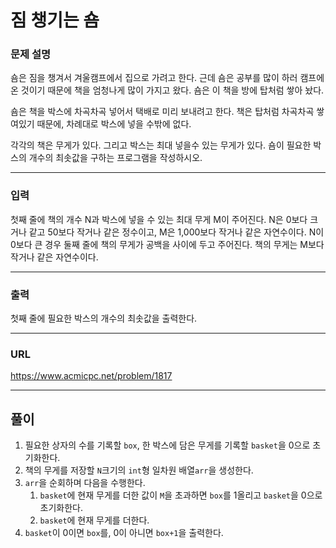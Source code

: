 # 짐 챙기는 숌

### 문제 설명

숌은 짐을 챙겨서 겨울캠프에서 집으로 가려고 한다. 근데 숌은 공부를 많이 하러 캠프에 온 것이기 때문에 책을 엄청나게 많이 가지고 왔다. 숌은 이 책을 방에 탑처럼 쌓아 놨다.

숌은 책을 박스에 차곡차곡 넣어서 택배로 미리 보내려고 한다. 책은 탑처럼 차곡차곡 쌓여있기 때문에, 차례대로 박스에 넣을 수밖에 없다.

각각의 책은 무게가 있다. 그리고 박스는 최대 넣을수 있는 무게가 있다. 숌이 필요한 박스의 개수의 최솟값을 구하는 프로그램을 작성하시오.

-----------
### 입력

첫째 줄에 책의 개수 N과 박스에 넣을 수 있는 최대 무게 M이 주어진다. N은 0보다 크거나 같고 50보다 작거나 같은 정수이고, M은 1,000보다 작거나 같은 자연수이다. N이 0보다 큰 경우 둘째 줄에 책의 무게가 공백을 사이에 두고 주어진다. 책의 무게는 M보다 작거나 같은 자연수이다.

-----------
### 출력

첫째 줄에 필요한 박스의 개수의 최솟값을 출력한다.

-----------
### URL

https://www.acmicpc.net/problem/1817

-----------
## 풀이
1. 필요한 상자의 수를 기록할 `box`, 한 박스에 담은 무게를 기록할 `basket`을 0으로 초기화한다.
2. 책의 무게를 저장할 `N`크기의 `int`형 일차원 배열`arr`을 생성한다.
3. `arr`을 순회하며 다음을 수행한다.
   1. `basket`에 현재 무게를 더한 값이 `M`을 초과하면 `box`를 1올리고 `basket`을 0으로 초기화한다.
   2. `basket`에 현재 무게를 더한다.
4. `basket`이 0이면 `box`를, 0이 아니면 `box+1`을 출력한다.